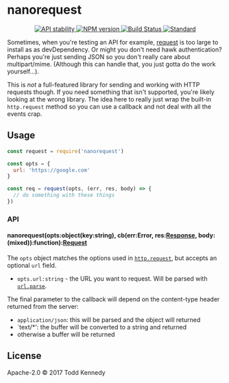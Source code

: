 # nanorequest

<div align="center">
  <!-- Stability -->
  <a href="https://nodejs.org/api/documentation.html#documentation_stability_index">
    <img src="https://img.shields.io/badge/stability-stable-green.svg?style=flat-square"
      alt="API stability" />
  </a>
  <!-- NPM version -->
  <a href="https://npmjs.org/package/nanorequest">
    <img src="https://img.shields.io/npm/v/nanorequest.svg?style=flat-square"
      alt="NPM version" />
  </a>
  <!-- Build Status -->
  <a href="https://travis-ci.org/toddself/nanorequest">
    <img src="https://img.shields.io/travis/toddself/nanorequest/master.svg?style=flat-square"
      alt="Build Status" />
  </a>
  <!-- Standard -->
  <a href="https://standardjs.com">
    <img src="https://img.shields.io/badge/code%20style-standard-brightgreen.svg?style=flat-square"
      alt="Standard" />
  </a>
</div>

Sometimes, when you're testing an API for example, [request](https://github.com/request/request)
is too large to install as as devDependency. Or might you don't need hawk
authentication? Perhaps you're just sending JSON so you don't really care about
multipart/mime.  (Although this can handle that, you just gotta do the work
yourself...).

This is *not* a full-featured library for sending and working with HTTP requests
though. If you need something that isn't supported, you're likely looking at the
wrong library. The idea here to really just wrap the built-in `http.request`
method so you can use a callback and not deal with all the events crap.

## Usage
```js
const request = require('nanorequest')

const opts = {
  url: 'https://google.com'
}

const req = request(opts, (err, res, body) => {
  // do something with these things
})
```

### API

#### nanorequest(opts:object(key:string), cb(err:Error, res:[Response](https://nodejs.org/api/http.html#http_class_http_serverresponse), body:(mixed)):function):[Request](https://nodejs.org/api/http.html#http_class_http_clientrequest)
The `opts` object matches the options used in [`http.request`](https://nodejs.org/api/http.html#http_http_request_options_callback), but accepts an optional `url` field.
* `opts.url:string` - the URL you want to request. Will be parsed with [`url.parse`](https://nodejs.org/api/url.html#url_url_parse_urlstring_parsequerystring_slashesdenotehost).

The final parameter to the callback will depend on the content-type header
returned from the server:
* `application/json`: this will be parsed and the object will returned
* `text/*': the buffer will be converted to a string and returned
* otherwise a buffer will be returned

## License
Apache-2.0 © 2017 Todd Kennedy
